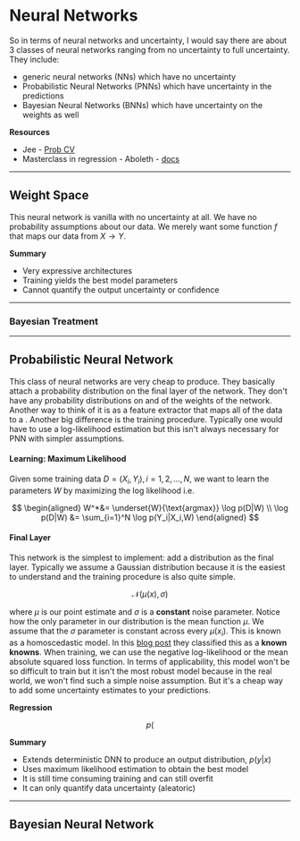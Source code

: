 # Neural Networks

So in terms of neural networks and uncertainty, I would say there are about 3 classes of neural networks ranging from no uncertainty to full uncertainty. They include:
* generic neural networks (NNs) which have no uncertainty
* Probabilistic Neural Networks (PNNs) which have uncertainty in the predictions
* Bayesian Neural Networks (BNNs) which have uncertainty on the weights as well

**Resources**
* Jee - [Prob CV](https://drive.google.com/file/d/1JMoWejUkOymaDK3G_yX0VAhVtesjqVCW/view?usp=sharing)
* Masterclass in regression - Aboleth - [docs](https://aboleth.readthedocs.io/en/stable/tutorials/some_regressors.html)

---
## Weight Space

This neural network is vanilla with no uncertainty at all. We have no probability assumptions about our data. We merely want some function $f$ that maps our data from $X \rightarrow Y$. 


**Summary**

* Very expressive architectures
* Training yields the best model parameters
* Cannot quantify the output uncertainty or confidence

---

### Bayesian Treatment

---

## Probabilistic Neural Network

This class of neural networks are very cheap to produce. They basically attach a probability distribution on the final layer of the network. They don't have any probability distributions on and of the weights of the network. Another way to think of it is as a feature extractor that maps all of the data to a . Another big difference is the training procedure. Typically one would have to use a log-likelihood estimation but this isn't always necessary for PNN with simpler assumptions.

#### Learning: Maximum Likelihood

Given some training data $D=(X_i, Y_i), i=1,2,\ldots,N$, we want to learn the parameters $W$ by maximizing the log likelihood i.e.

$$
\begin{aligned}
W^*&= \underset{W}{\text{argmax}} \log p(D|W) \\
\log p(D|W) &= \sum_{i=1}^N \log p(Y_i|X_i,W)
\end{aligned}
$$

#### Final Layer

This network is the simplest to implement: add a distribution as the final layer. Typically we assume a Gaussian distribution because it is the easiest to understand and the training procedure is also quite simple.

$$\mathcal{N}(\mu(x), \sigma)$$

where $\mu$ is our point estimate and $\sigma$ is a **constant** noise parameter. Notice how the only parameter in our distribution is the mean function $\mu$. We assume that the $\sigma$ parameter is constant across every $\mu(x_i)$. This is known as a homoscedastic model. In this [blog post]() they classified this as a **known knowns**. When training, we can use the negative log-likelihood or the mean absolute squared loss function. In terms of applicability, this model won't be so difficult to train but it isn't the most robust model because in the real world, we won't find such a simple noise assumption. But it's a cheap way to add some uncertainty estimates to your predictions.

**Regression**

$$p($$

**Summary**

* Extends deterministic DNN to produce an output distribution, $p(y|x)$
* Uses maximum likelihood estimation to obtain the best model
* It is still time consuming training and can still overfit
* It can only quantify data uncertainty (aleatoric) 

---

## Bayesian Neural Network



